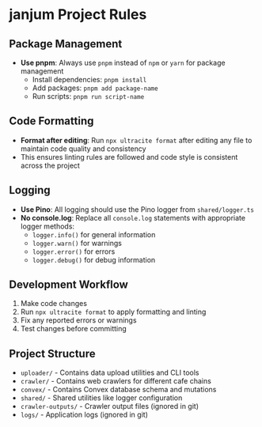 # janjum Project Rules

## Package Management

- **Use pnpm**: Always use `pnpm` instead of `npm` or `yarn` for package management
  - Install dependencies: `pnpm install`
  - Add packages: `pnpm add package-name`
  - Run scripts: `pnpm run script-name`

## Code Formatting

- **Format after editing**: Run `npx ultracite format` after editing any file to maintain code quality and consistency
- This ensures linting rules are followed and code style is consistent across the project

## Logging

- **Use Pino**: All logging should use the Pino logger from `shared/logger.ts`
- **No console.log**: Replace all `console.log` statements with appropriate logger methods:
  - `logger.info()` for general information
  - `logger.warn()` for warnings
  - `logger.error()` for errors
  - `logger.debug()` for debug information

## Development Workflow

1. Make code changes
2. Run `npx ultracite format` to apply formatting and linting
3. Fix any reported errors or warnings
4. Test changes before committing

## Project Structure

- `uploader/` - Contains data upload utilities and CLI tools
- `crawler/` - Contains web crawlers for different cafe chains
- `convex/` - Contains Convex database schema and mutations
- `shared/` - Shared utilities like logger configuration
- `crawler-outputs/` - Crawler output files (ignored in git)
- `logs/` - Application logs (ignored in git)
